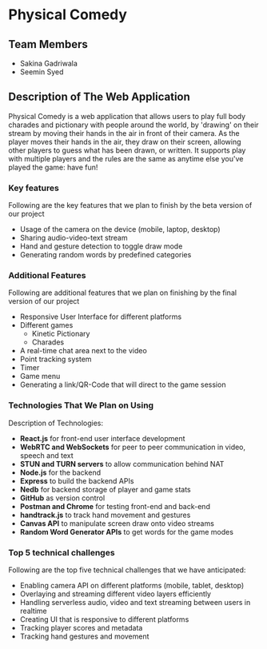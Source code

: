 # Physical Comedy

## Team Members
- Sakina Gadriwala
- Seemin Syed

## Description of The Web Application
Physical Comedy is a web application that allows users to play full body charades and pictionary with people around the world, by 'drawing' on their stream by moving their hands in the air in front of their camera. As the player moves their hands in the air, they draw on their screen, allowing other players to guess what has been drawn, or written. It supports play with multiple players and the rules are the same as anytime else you've played the game: have fun!

### Key features
Following are the key features that we plan to finish by the beta version of our project
- Usage of the camera on the device (mobile, laptop, desktop)
- Sharing audio-video-text stream
- Hand and gesture detection to toggle draw mode
- Generating random words by predefined categories

### Additional Features
Following are additional features that we plan on finishing by the final version of our project
- Responsive User Interface for different platforms 
- Different games
    * Kinetic Pictionary
    * Charades
- A real-time chat area next to the video
- Point tracking system
- Timer
- Game menu
- Generating a link/QR-Code that will direct to the game session

### Technologies That We Plan on Using
Description of Technologies:
- **React.js** for front-end user interface development
- **WebRTC and WebSockets** for peer to peer communication in video, speech and text
- **STUN and TURN servers** to allow communication behind NAT
- **Node.js** for the backend
- **Express** to build the backend APIs
- **Nedb** for backend storage of player and game stats
- **GitHub** as version control
- **Postman and Chrome** for testing front-end and back-end
- **handtrack.js** to track hand movement and gestures
- **Canvas API** to manipulate screen draw onto video streams
- **Random Word Generator APIs** to get words for the game modes 

### Top 5 technical challenges
Following are the top five technical challenges that we have anticipated:
- Enabling camera API on different platforms (mobile, tablet, desktop)
- Overlaying and streaming different video layers efficiently
- Handling serverless audio, video and text streaming between users in realtime
- Creating UI that is responsive to different platforms
- Tracking player scores and metadata
- Tracking hand gestures and movement

